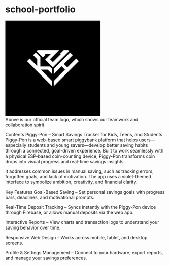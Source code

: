 # school-portfolio
<img src="Assets/KZH logo.jpg" width="300" alt="KZH logo"><br>
Above is our official team logo, which shows our teamwork and collaboration spirit.

Contents
Piggy-Pon – Smart Savings Tracker for Kids, Teens, and Students Piggy-Pon is a web-based smart piggybank platform that helps users—especially students and young savers—develop better saving habits through a connected, goal-driven experience. Built to work seamlessly with a physical ESP-based coin-counting device, Piggy-Pon transforms coin drops into visual progress and real-time savings insights.

It addresses common issues in manual saving, such as tracking errors, forgotten goals, and lack of motivation. The app uses a violet-themed interface to symbolize ambition, creativity, and financial clarity.

Key Features
Goal-Based Saving – Set personal savings goals with progress bars, deadlines, and motivational prompts.

Real-Time Deposit Tracking – Syncs instantly with the Piggy-Pon device through Firebase, or allows manual deposits via the web app.

Interactive Reports – View charts and transaction logs to understand your saving behavior over time.

Responsive Web Design – Works across mobile, tablet, and desktop screens.

Profile & Settings Management – Connect to your hardware, export reports, and manage your savings preferences.
